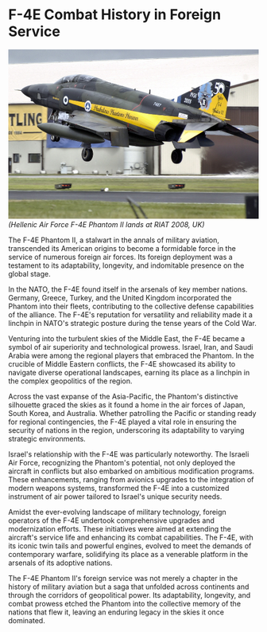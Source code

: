 # F-4E Combat History in Foreign Service

![real_life_f_4e_greece_lands_in_riat](../img/real_life_greek_phantom_lands_riat.jpg)
_(Hellenic Air Force F-4E Phantom II lands at RIAT 2008, UK)_

The F-4E Phantom II, a stalwart in the annals of military aviation, transcended its American origins
to become a formidable force in the service of numerous foreign air forces. Its foreign deployment
was a testament to its adaptability, longevity, and indomitable presence on the global stage.

In the NATO, the F-4E found itself in the arsenals of key member nations. Germany, Greece,
Turkey, and the United Kingdom incorporated the Phantom into their fleets, contributing to the
collective defense capabilities of the alliance. The F-4E's reputation for versatility and
reliability made it a linchpin in NATO's strategic posture during the tense years of the Cold War.

Venturing into the turbulent skies of the Middle East, the F-4E became a symbol of air superiority
and technological prowess. Israel, Iran, and Saudi Arabia were among the regional players that
embraced the Phantom. In the crucible of Middle Eastern conflicts, the F-4E showcased its ability to
navigate diverse operational landscapes, earning its place as a linchpin in the complex geopolitics
of the region.

Across the vast expanse of the Asia-Pacific, the Phantom's distinctive silhouette graced the skies
as it found a home in the air forces of Japan, South Korea, and Australia. Whether patrolling the
Pacific or standing ready for regional contingencies, the F-4E played a vital role in ensuring the
security of nations in the region, underscoring its adaptability to varying strategic environments.

Israel's relationship with the F-4E was particularly noteworthy. The Israeli Air Force, recognizing
the Phantom's potential, not only deployed the aircraft in conflicts but also embarked on ambitious
modification programs. These enhancements, ranging from avionics upgrades to the integration of
modern weapons systems, transformed the F-4E into a customized instrument of air power tailored to
Israel's unique security needs.

Amidst the ever-evolving landscape of military technology, foreign operators of the F-4E undertook
comprehensive upgrades and modernization efforts. These initiatives were aimed at extending the
aircraft's service life and enhancing its combat capabilities. The F-4E, with its iconic twin tails
and powerful engines, evolved to meet the demands of contemporary warfare, solidifying its place as
a venerable platform in the arsenals of its adoptive nations.

The F-4E Phantom II's foreign service was not merely a chapter in the history of military aviation
but a saga that unfolded across continents and through the corridors of geopolitical power. Its
adaptability, longevity, and combat prowess etched the Phantom into the collective memory of the
nations that flew it, leaving an enduring legacy in the skies it once dominated.
